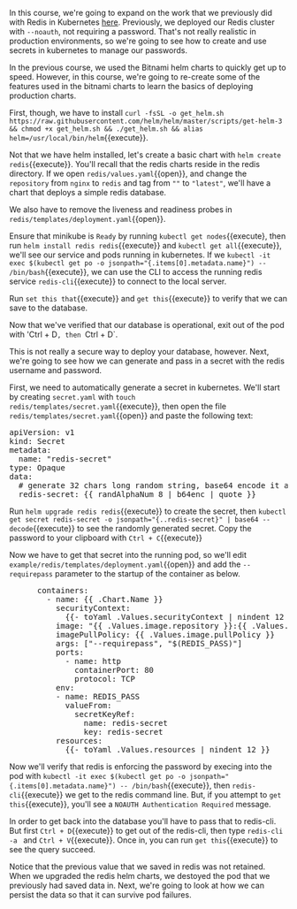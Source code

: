 In this course, we're going to expand on the work that we previously did with Redis in Kubernetes [here](https://katacoda.com/ng-dloring/courses/java-ms-config/java-2).
Previously, we deployed our Redis cluster with `--noauth`, not requiring a password.  That's not really realistic in production environments, so we're going to see how to create and use secrets in kubernetes to manage our passwords.

In the previous course, we used the Bitnami helm charts to quickly get up to speed.  However, in this course, we're going to re-create some of the features used in the bitnami charts to learn the basics of deploying production charts.

First, though, we have to install `curl -fsSL -o get_helm.sh https://raw.githubusercontent.com/helm/helm/master/scripts/get-helm-3 && chmod +x get_helm.sh && ./get_helm.sh && alias helm=/usr/local/bin/helm`{{execute}}.

Not that we have helm installed, let's create a basic chart with `helm create redis`{{execute}}.  You'll recall that the redis charts reside in the redis directory.  If we open `redis/values.yaml`{{open}}, and change the `repository` from `nginx` to `redis` and tag from `""` to `"latest"`, we'll have a chart that deploys a simple redis database.

We also have to remove the liveness and readiness probes in `redis/templates/deployment.yaml`{{open}}.

Ensure that minikube is `Ready` by running `kubectl get nodes`{{execute}, then run `helm install redis redis`{{execute}} and `kubectl get all`{{execute}}, we'll see our service and pods running in kubernetes.  If we `kubectl -it exec $(kubectl get po -o jsonpath="{.items[0].metadata.name}") -- /bin/bash`{{execute}}, we can use the CLI to access the running redis service `redis-cli`{{execute}} to connect to the local server.

Run `set this that`{{execute}} and `get this`{{execute}} to verify that we can save to the database.

Now that we've verified that our database is operational, exit out of the pod with 'Ctrl + D`, then `Ctrl + D`.

This is not really a secure way to deploy your database, however.  Next, we're going to see how we can generate and pass in a secret with the redis username and password.

First, we need to automatically generate a secret in kubernetes.  We'll start by creating `secret.yaml` with `touch redis/templates/secret.yaml`{{execute}}, then open the file `redis/templates/secret.yaml`{{open}} and paste the following text:

<pre>
apiVersion: v1
kind: Secret
metadata:
  name: "redis-secret"
type: Opaque
data:
  # generate 32 chars long random string, base64 encode it and then double-quote the result string.
  redis-secret: {{ randAlphaNum 8 | b64enc | quote }}
</pre>

Run `helm upgrade redis redis`{{execute}} to create the secret, then `kubectl get secret redis-secret -o jsonpath="{..redis-secret}" | base64 --decode`{{execute}} to see the randomly generated secret.  Copy the password to your clipboard with `Ctrl + C`{{execute}}

Now we have to get that secret into the running pod, so we'll edit `example/redis/templates/deployment.yaml`{{open}} and add the `--requirepass` parameter to the startup of the container as below.
<pre>
      containers:
        - name: {{ .Chart.Name }}
          securityContext:
            {{- toYaml .Values.securityContext | nindent 12 }}
          image: "{{ .Values.image.repository }}:{{ .Values.image.tag | default .Chart.AppVersion }}"
          imagePullPolicy: {{ .Values.image.pullPolicy }}
          args: ["--requirepass", "$(REDIS_PASS)"]
          ports:
            - name: http
              containerPort: 80
              protocol: TCP
          env:
          - name: REDIS_PASS
            valueFrom:
              secretKeyRef:
                name: redis-secret
                key: redis-secret
          resources:
            {{- toYaml .Values.resources | nindent 12 }}
</pre>

Now we'll verify that redis is enforcing the password by execing into the pod with `kubectl -it exec $(kubectl get po -o jsonpath="{.items[0].metadata.name}") -- /bin/bash`{{execute}}, then `redis-cli`{{execute}} we get to the redis command line.  But, if you attempt to `get this`{{execute}}, you'll see a `NOAUTH Authentication Required` message.

In order to get back into the database you'll have to pass that to redis-cli.  But first `Ctrl + D`{{execute}} to get out of the redis-cli, then type `redis-cli -a ` and `Ctrl + V`{{execute}}.  Once in, you can run `get this`{{execute}} to see the query succeed.

Notice that the previous value that we saved in redis was not retained.  When we upgraded the redis helm charts, we destoyed the pod that we previously had saved data in.  Next, we're going to look at how we can persist the data so that it can survive pod failures.





